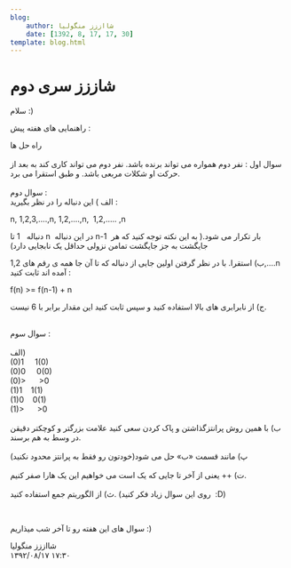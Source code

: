 ```yaml
---
blog:
    author: شااززز منگولیا
    date: [1392, 8, 17, 17, 30]
template: blog.html
---
```

# شاززز سری دوم

<div class="cnt">
سلام :)<p></p>
<p>راهنمایی های هفته پیش :</p>
<p></p>
<p>راه حل ها<br/><br/>سوال اول :‌ نفر دوم همواره می تواند برنده باشد. نفر دوم می تواند کاری کند به بعد از حرکت او شکلات مربعی باشد. و طبق استقرا می برد.<br/><br/>سوال دوم :<br/>الف ) این دنباله را در نظر بگیرید :</p>
<p>n, 1,2,3,....,n, 1,2,....,n,  1,2,..... ,n</p>
<p>دنباله   1 تا n  در این دنباله n-1  بار تکرار می شود.( به این نکته توجه کنید که هر جایگشت به جز جایگشت تمامن نزولی حداقل یک نابجایی دارد)</p>
<p>ب) استقرا. با در نظر گرفتن اولین جایی از دنباله که تا آن جا همه ی رقم های 1,2,....n آمده اند ثابت کنید‌ :</p>
<p>f(n) &gt;= f(n-1) + n</p>
<p>ج) از نابرابری های بالا استفاده کنید و سپس ثابت کنید این مقدار برابر با 6 نیست.</p>
<p><br/>سوال سوم :<br/><br/>الف)<br/>(0)1     1(0)<br/>(0)0     0(0)<br/>(0)&gt;      &gt;0<br/>(1)1    1(1)<br/>(1)0    0(1)<br/>(1)&gt;      &gt;0<br/><br/>ب) با همین روش پرانتزگذاشتن و پاک کردن سعی کنید علامت بزرگتر و کوچکتر دقیقن در وسط به هم برسند.<br/><br/>پ) مانند قسمت «ب» حل می شود(خودتون رو فقط به پرانتز محدود نکنید)<br/><br/>ت) ++ یعنی از آخر تا جایی که یک است می خواهیم این یک هارا صفر کنیم.<br/><br/>ث) از الگوریتم جمع استفاده کنید. (روی این سوال زیاد فکر کنید  :D)</p>
<p><br/></p>
<p>سوال های این هفته رو تا آخر شب میذاریم :)</p>
<p></p>
</div>

<div class="blog-info">
    <div class="blog-author">شااززز منگولیا</div>
    <div class="blog-date">۱۳۹۲/۰۸/۱۷ ۱۷:۳۰</div>
</div>

